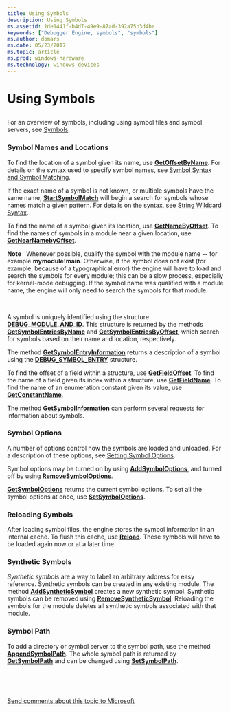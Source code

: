 ```yaml
---
title: Using Symbols
description: Using Symbols
ms.assetid: 1de1441f-b4d7-49e9-87ad-392a75b3d4be
keywords: ["Debugger Engine, symbols", "symbols"]
ms.author: domars
ms.date: 05/23/2017
ms.topic: article
ms.prod: windows-hardware
ms.technology: windows-devices
---
```


# Using Symbols


## <span id="ddk_symbols_dbx"></span><span id="DDK_SYMBOLS_DBX"></span>


For an overview of symbols, including using symbol files and symbol servers, see [Symbols](symbols.md).

### <span id="symbol_names_and_locations"></span><span id="SYMBOL_NAMES_AND_LOCATIONS"></span>Symbol Names and Locations

To find the location of a symbol given its name, use [**GetOffsetByName**](https://msdn.microsoft.com/library/windows/hardware/ff548035). For details on the syntax used to specify symbol names, see [Symbol Syntax and Symbol Matching](symbol-syntax-and-symbol-matching.md).

If the exact name of a symbol is not known, or multiple symbols have the same name, [**StartSymbolMatch**](https://msdn.microsoft.com/library/windows/hardware/ff558815) will begin a search for symbols whose names match a given pattern. For details on the syntax, see [String Wildcard Syntax](string-wildcard-syntax.md).

To find the name of a symbol given its location, use [**GetNameByOffset**](https://msdn.microsoft.com/library/windows/hardware/ff547183). To find the names of symbols in a module near a given location, use [**GetNearNamebyOffset**](https://msdn.microsoft.com/library/windows/hardware/ff547204).

**Note**   Whenever possible, qualify the symbol with the module name -- for example **mymodule!main**. Otherwise, if the symbol does not exist (for example, because of a typographical error) the engine will have to load and search the symbols for every module; this can be a slow process, especially for kernel-mode debugging. If the symbol name was qualified with a module name, the engine will only need to search the symbols for that module.

 

A symbol is uniquely identified using the structure [**DEBUG\_MODULE\_AND\_ID**](https://msdn.microsoft.com/library/windows/hardware/ff541511). This structure is returned by the methods [**GetSymbolEntriesByName**](https://msdn.microsoft.com/library/windows/hardware/ff548458) and [**GetSymbolEntriesByOffset**](https://msdn.microsoft.com/library/windows/hardware/ff548476), which search for symbols based on their name and location, respectively.

The method [**GetSymbolEntryInformation**](https://msdn.microsoft.com/library/windows/hardware/ff548484) returns a description of a symbol using the [**DEBUG\_SYMBOL\_ENTRY**](https://msdn.microsoft.com/library/windows/hardware/ff541662) structure.

To find the offset of a field within a structure, use [**GetFieldOffset**](https://msdn.microsoft.com/library/windows/hardware/ff546758). To find the name of a field given its index within a structure, use [**GetFieldName**](https://msdn.microsoft.com/library/windows/hardware/ff546747). To find the name of an enumeration constant given its value, use [**GetConstantName**](https://msdn.microsoft.com/library/windows/hardware/ff545702).

The method [**GetSymbolInformation**](https://msdn.microsoft.com/library/windows/hardware/ff548505) can perform several requests for information about symbols.

### <span id="symbol_options"></span><span id="SYMBOL_OPTIONS"></span>Symbol Options

A number of options control how the symbols are loaded and unloaded. For a description of these options, see [Setting Symbol Options](symbol-options.md).

Symbol options may be turned on by using [**AddSymbolOptions**](https://msdn.microsoft.com/library/windows/hardware/ff537930), and turned off by using [**RemoveSymbolOptions**](https://msdn.microsoft.com/library/windows/hardware/ff554535).

[**GetSymbolOptions**](https://msdn.microsoft.com/library/windows/hardware/ff549139) returns the current symbol options. To set all the symbol options at once, use [**SetSymbolOptions**](https://msdn.microsoft.com/library/windows/hardware/ff556798).

### <span id="reloading_symbols"></span><span id="RELOADING_SYMBOLS"></span>Reloading Symbols

After loading symbol files, the engine stores the symbol information in an internal cache. To flush this cache, use [**Reload**](https://msdn.microsoft.com/library/windows/hardware/ff554379). These symbols will have to be loaded again now or at a later time.

### <span id="synthetic_symbols"></span><span id="SYNTHETIC_SYMBOLS"></span> Synthetic Symbols

*Synthetic symbols* are a way to label an arbitrary address for easy reference. Synthetic symbols can be created in any existing module. The method [**AddSyntheticSymbol**](https://msdn.microsoft.com/library/windows/hardware/ff537943) creates a new synthetic symbol. Synthetic symbols can be removed using [**RemoveSyntheticSymbol**](https://msdn.microsoft.com/library/windows/hardware/ff554542). Reloading the symbols for the module deletes all synthetic symbols associated with that module.

### <span id="symbol_path"></span><span id="SYMBOL_PATH"></span>Symbol Path

To add a directory or symbol server to the symbol path, use the method [**AppendSymbolPath**](https://msdn.microsoft.com/library/windows/hardware/ff538110). The whole symbol path is returned by [**GetSymbolPath**](https://msdn.microsoft.com/library/windows/hardware/ff549155) and can be changed using [**SetSymbolPath**](https://msdn.microsoft.com/library/windows/hardware/ff556802).

 

 

[Send comments about this topic to Microsoft](mailto:wsddocfb@microsoft.com?subject=Documentation%20feedback%20[debugger\debugger]:%20Using%20Symbols%20%20RELEASE:%20%285/15/2017%29&body=%0A%0APRIVACY%20STATEMENT%0A%0AWe%20use%20your%20feedback%20to%20improve%20the%20documentation.%20We%20don't%20use%20your%20email%20address%20for%20any%20other%20purpose,%20and%20we'll%20remove%20your%20email%20address%20from%20our%20system%20after%20the%20issue%20that%20you're%20reporting%20is%20fixed.%20While%20we're%20working%20to%20fix%20this%20issue,%20we%20might%20send%20you%20an%20email%20message%20to%20ask%20for%20more%20info.%20Later,%20we%20might%20also%20send%20you%20an%20email%20message%20to%20let%20you%20know%20that%20we've%20addressed%20your%20feedback.%0A%0AFor%20more%20info%20about%20Microsoft's%20privacy%20policy,%20see%20http://privacy.microsoft.com/default.aspx. "Send comments about this topic to Microsoft")




